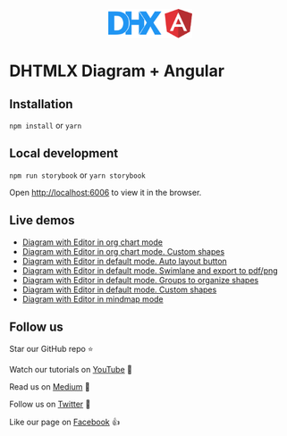 <p align="center">
  <a href="https://dhtmlx.github.io/angular-diagram-demo/?path=/story/org-chart-editor--img-card"><img src="https://raw.githubusercontent.com/DHTMLX/angular-suite-demo/master/public/logo.svg" width="150" heigh="55"></a>
</p>

# DHTMLX Diagram + Angular

## Installation

`npm install` or `yarn`

## Local development

`npm run storybook` or `yarn storybook`

Open [http://localhost:6006](http://localhost:6006) to view it in the browser.

## Live demos

- [Diagram with Editor in org chart mode](https://dhtmlx.github.io/angular-diagram-demo/?path=/story/org-chart-editor--img-card)
- [Diagram with Editor in org chart mode. Custom shapes](https://dhtmlx.github.io/angular-diagram-demo/?path=/story/org-chart-editor--custom-chape)
- [Diagram with Editor in default mode. Auto layout button](https://dhtmlx.github.io/angular-diagram-demo/?path=/story/default-editor--autoplacement)
- [Diagram with Editor in default mode. Swimlane and export to pdf/png](https://dhtmlx.github.io/angular-diagram-demo/?path=/story/default-editor--swimlane)
- [Diagram with Editor in default mode. Groups to organize shapes](https://dhtmlx.github.io/angular-diagram-demo/?path=/story/default-editor--group)
- [Diagram with Editor in default mode. Custom shapes](https://dhtmlx.github.io/angular-diagram-demo/?path=/story/default-editor--custom-shape)
- [Diagram with Editor in mindmap mode](https://dhtmlx.github.io/angular-diagram-demo/?path=/story/mindmap-editor--emotions)

## Follow us

Star our GitHub repo :star:

Watch our tutorials on [YouTube](https://www.youtube.com/user/dhtmlx/videos) :eyes:

Read us on [Medium](https://medium.com/@dhtmlx) :newspaper:

Follow us on [Twitter](https://twitter.com/dhtmlx) :feet:

Like our page on [Facebook](https://www.facebook.com/dhtmlx/) :thumbsup:
